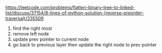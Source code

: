 https://leetcode.com/problems/flatten-binary-tree-to-linked-list/discuss/37154/8-lines-of-python-solution-(reverse-preorder-traversal)/335509
​
1. find the right most
2. remove left node
3. update prev pointer to current node
3. go back to previous layer then update the right node to prev pointer